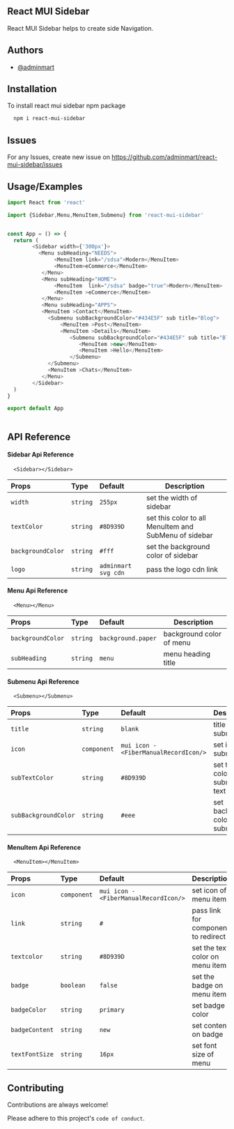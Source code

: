 
## React MUI Sidebar

React MUI Sidebar helps to create side Navigation.


## Authors

- [@adminmart](https://github.com/adminmart)


## Installation

To install react mui sidebar npm package

```bash
  npm i react-mui-sidebar
```


## Issues

For any Issues, create new issue on https://github.com/adminmart/react-mui-sidebar/issues


## Usage/Examples

```javascript
import React from 'react'

import {Sidebar,Menu,MenuItem,Submenu} from 'react-mui-sidebar'


const App = () => {
  return (
        <Sidebar width={'300px'}>
          <Menu subHeading="NEEDS">
               <MenuItem link="/sdsa">Modern</MenuItem>
               <MenuItem>eCommerce</MenuItem>
           </Menu>
           <Menu subHeading="HOME">
               <MenuItem  link="/sdsa" badge="true">Modern</MenuItem>
               <MenuItem >eCommerce</MenuItem>
           </Menu>
           <Menu subHeading="APPS">
           <MenuItem >Contact</MenuItem>
             <Submenu subBackgroundColor="#434E5F" sub title="Blog">
                 <MenuItem >Post</MenuItem>
                 <MenuItem >Details</MenuItem>
                    <Submenu subBackgroundColor="#434E5F" sub title="Blog Inner">
                       <MenuItem >new</MenuItem>
                       <MenuItem >Hello</MenuItem>
                    </Submenu>
             </Submenu>
             <MenuItem >Chats</MenuItem>
           </Menu>
        </Sidebar>
  )
}

export default App
  
```


## API Reference

#### Sidebar Api Reference

```http
  <Sidebar></Sidebar>
```

| Props             | Type          | Default                | Description  |
| :--------         | :--------     | :------------------    |  -           |
| `width`           |   `string`    |   `255px`              |   set the width of sidebar         |
| `textColor`           |   `string`    |   `#8D939D`              |   set this color to all MenuItem and SubMenu of sidebar         |
| `backgroundColor` |   `string`    |   `#fff`               |     set the background color of sidebar      |
| `logo`            |   `string`    |   `adminmart svg cdn`  |   pass the logo cdn link        |



#### Menu Api Reference

```http
  <Menu></Menu>
```

| Props             | Type          | Default                | Description  |
| :--------         | :--------     | :------------------    |  -           |
| `backgroundColor` |   `string`    |   `background.paper`   |   background color of menu          |
| `subHeading`      |   `string`    |   `menu`               |   menu heading title      |


#### Submenu Api Reference

```http
  <Submenu></Submenu>
```

| Props             | Type          | Default                | Description  |
| :--------         | :--------     | :------------------    |  -           |
| `title`           |   `string`    |   `blank`              |   title of the submenu         |
| `icon`            |   `component` |   `mui icon - <FiberManualRecordIcon/>`  |     set icon of submenu      |
| `subTextColor`    |   `string` |   `#8D939D`  |     set text color of submenu text      |
| `subBackgroundColor`|   `string` |   `#eee`  |    set background color of the submenu      |


#### MenuItem Api Reference

```http
  <MenuItem></MenuItem>
```

| Props             | Type          | Default                | Description  |
| :--------         | :--------     | :------------------    |  -           |
| `icon`            |   `component` |   `mui icon - <FiberManualRecordIcon/>`  |     set icon of menu item      |
| `link`      |   `string`    |   `#`               |     pass link for component to redirect      |
| `textcolor`      |   `string`    |   `#8D939D`               |     set the text color on menu item      |
| `badge`      |   `boolean`    |   `false`               |     set the badge on menu items      |
| `badgeColor`      |   `string`    |   `primary`               |     set badge color      |
| `badgeContent`      |   `string`    |   `new`               |     set content on badge      |
| `textFontSize`      |   `string`    |   `16px`               |     set font size of menu      |


## Contributing

Contributions are always welcome!

Please adhere to this project's `code of conduct`.

